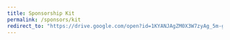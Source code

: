 ```yaml
---
title: Sponsorship Kit
permalink: /sponsors/kit
redirect_to: "https://drive.google.com/open?id=1KYANJAgZM0X3W7zyAg_5m-g3SmPZrwFK"
---
```

